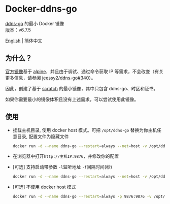 # Docker-ddns-go

[ddns-go](https://github.com/jeessy2/ddns-go) 的最小 Docker 镜像  
版本：v6.7.5

[English](https://github.com/WaterLemons2k/Docker-ddns-go/blob/main/README.md) | 简体中文

## 为什么？

[官方镜像](https://hub.docker.com/r/jeessy/ddns-go)基于 [alpine](https://hub.docker.com/_/alpine)，并且由于调试、通过命令获取 IP 等需求，不会改变（有关更多信息，请参阅 [jeessy2/ddns-go#340](https://github.com/jeessy2/ddns-go/pull/340)）。

因此，创建了基于 [scratch](https://hub.docker.com/_/scratch) 的最小镜像，其中只包含 ddns-go、时区和证书。

如果你需要最小的镜像体积且没有上述需求，可以尝试使用此镜像。

## 使用

- 挂载主机目录, 使用 docker host 模式。可把 `/opt/ddns-go` 替换为你主机任意目录, 配置文件为隐藏文件

  ```bash
  docker run -d --name ddns-go --restart=always --net=host -v /opt/ddns-go:/root waterlemons2k/ddns-go
  ```

- 在浏览器中打开`http://主机IP:9876`，并修改你的配置

- [可选] 支持启动带参数 `-l`监听地址 `-f`间隔时间(秒)

  ```bash
  docker run -d --name ddns-go --restart=always --net=host -v /opt/ddns-go:/root waterlemons2k/ddns-go -l :9877 -f 600
  ```

- [可选] 不使用 docker host 模式

  ```bash
  docker run -d --name ddns-go --restart=always -p 9876:9876 -v /opt/ddns-go:/root waterlemons2k/ddns-go
  ```
